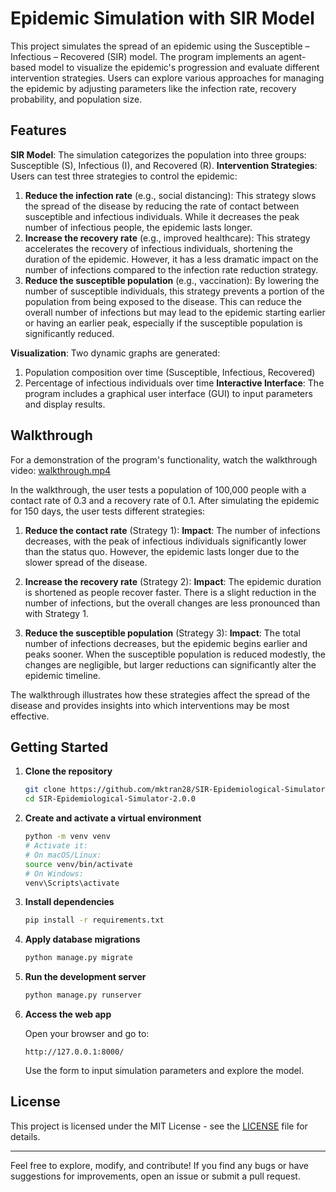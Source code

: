 # Epidemic Simulation with SIR Model

This project simulates the spread of an epidemic using the Susceptible – Infectious – Recovered (SIR) model. The program implements an agent-based model to visualize the epidemic's progression and evaluate different intervention strategies. Users can explore various approaches for managing the epidemic by adjusting parameters like the infection rate, recovery probability, and population size.

## Features
**SIR Model**: The simulation categorizes the population into three groups: Susceptible (S), Infectious (I), and Recovered (R). 
**Intervention Strategies**: Users can test three strategies to control the epidemic:
  1. **Reduce the infection rate** (e.g., social distancing): This strategy slows the spread of the disease by reducing the rate of contact between susceptible and infectious individuals. While it decreases the peak number of infectious people, the epidemic lasts longer.
  2. **Increase the recovery rate** (e.g., improved healthcare): This strategy accelerates the recovery of infectious individuals, shortening the duration of the epidemic. However, it has a less dramatic impact on the number of infections compared to the infection rate reduction strategy.
  3. **Reduce the susceptible population** (e.g., vaccination): By lowering the number of susceptible individuals, this strategy prevents a portion of the population from being exposed to the disease. This can reduce the overall number of infections but may lead to the epidemic starting earlier or having an earlier peak, especially if the susceptible population is significantly reduced.

**Visualization**: Two dynamic graphs are generated:
  1. Population composition over time (Susceptible, Infectious, Recovered)
  2. Percentage of infectious individuals over time
**Interactive Interface**: The program includes a graphical user interface (GUI) to input parameters and display results.

## Walkthrough
For a demonstration of the program's functionality, watch the walkthrough video: [walkthrough.mp4](https://drive.google.com/file/d/1r5y9Sr5Y3CQkJZHfhDmnZnzl3HWlmt2F/view?usp=sharing)

In the walkthrough, the user tests a population of 100,000 people with a contact rate of 0.3 and a recovery rate of 0.1. After simulating the epidemic for 150 days, the user tests different strategies:

1. **Reduce the contact rate** (Strategy 1): 
   **Impact**: The number of infections decreases, with the peak of infectious individuals significantly lower than the status quo. However, the epidemic lasts longer due to the slower spread of the disease.
   
2. **Increase the recovery rate** (Strategy 2):
   **Impact**: The epidemic duration is shortened as people recover faster. There is a slight reduction in the number of infections, but the overall changes are less pronounced than with Strategy 1.

3. **Reduce the susceptible population** (Strategy 3):
   **Impact**: The total number of infections decreases, but the epidemic begins earlier and peaks sooner. When the susceptible population is reduced modestly, the changes are negligible, but larger reductions can significantly alter the epidemic timeline.

The walkthrough illustrates how these strategies affect the spread of the disease and provides insights into which interventions may be most effective.

## Getting Started

1. **Clone the repository**

   ```bash
   git clone https://github.com/mktran28/SIR-Epidemiological-Simulator-2.0.0.git
   cd SIR-Epidemiological-Simulator-2.0.0
   ```

2. **Create and activate a virtual environment**

   ```bash
   python -m venv venv
   # Activate it:
   # On macOS/Linux:
   source venv/bin/activate
   # On Windows:
   venv\Scripts\activate
   ```

3. **Install dependencies**

   ```bash
   pip install -r requirements.txt
   ```

4. **Apply database migrations**

   ```bash
   python manage.py migrate
   ```

5. **Run the development server**

   ```bash
   python manage.py runserver
   ```

6. **Access the web app**

   Open your browser and go to:

   ```
   http://127.0.0.1:8000/
   ```

   Use the form to input simulation parameters and explore the model.

## License
This project is licensed under the MIT License - see the [LICENSE](LICENSE) file for details.

---

Feel free to explore, modify, and contribute! If you find any bugs or have suggestions for improvements, open an issue or submit a pull request.